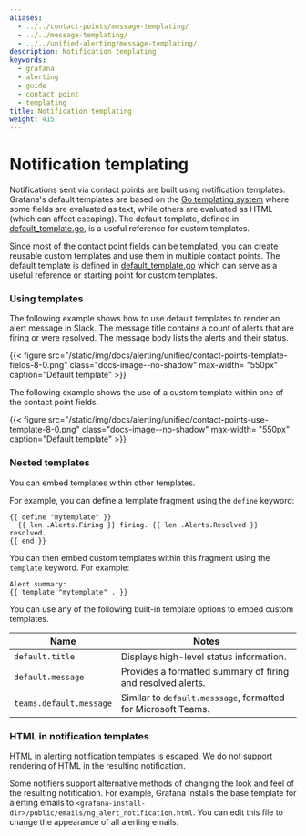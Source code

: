 ```yaml
---
aliases:
  - ../../contact-points/message-templating/
  - ../../message-templating/
  - ../../unified-alerting/message-templating/
description: Notification templating
keywords:
  - grafana
  - alerting
  - guide
  - contact point
  - templating
title: Notification templating
weight: 415
---
```


# Notification templating

Notifications sent via contact points are built using notification templates. Grafana's default templates are based on the [Go templating system](https://golang.org/pkg/text/template) where some fields are evaluated as text, while others are evaluated as HTML (which can affect escaping). The default template, defined in [default_template.go](https://github.com/grafana/alerting/blob/main/alerting/notifier/channels/default_template.go), is a useful reference for custom templates.

Since most of the contact point fields can be templated, you can create reusable custom templates and use them in multiple contact points. The default template is defined in [default_template.go](https://github.com/grafana/alerting/blob/main/alerting/notifier/channels/default_template.go) which can serve as a useful reference or starting point for custom templates.

### Using templates

The following example shows how to use default templates to render an alert message in Slack. The message title contains a count of alerts that are firing or were resolved. The message body lists the alerts and their status.

{{< figure src="/static/img/docs/alerting/unified/contact-points-template-fields-8-0.png" class="docs-image--no-shadow" max-width= "550px" caption="Default template" >}}

The following example shows the use of a custom template within one of the contact point fields.

{{< figure src="/static/img/docs/alerting/unified/contact-points-use-template-8-0.png" class="docs-image--no-shadow" max-width= "550px" caption="Default template" >}}

### Nested templates

You can embed templates within other templates.

For example, you can define a template fragment using the `define` keyword:

```
{{ define "mytemplate" }}
  {{ len .Alerts.Firing }} firing. {{ len .Alerts.Resolved }} resolved.
{{ end }}
```

You can then embed custom templates within this fragment using the `template` keyword. For example:

```
Alert summary:
{{ template "mytemplate" . }}
```

You can use any of the following built-in template options to embed custom templates.

| Name                    | Notes                                                         |
| ----------------------- | ------------------------------------------------------------- |
| `default.title`         | Displays high-level status information.                       |
| `default.message`       | Provides a formatted summary of firing and resolved alerts.   |
| `teams.default.message` | Similar to `default.messsage`, formatted for Microsoft Teams. |

### HTML in notification templates

HTML in alerting notification templates is escaped. We do not support rendering of HTML in the resulting notification.

Some notifiers support alternative methods of changing the look and feel of the resulting notification. For example, Grafana installs the base template for alerting emails to `<grafana-install-dir>/public/emails/ng_alert_notification.html`. You can edit this file to change the appearance of all alerting emails.
